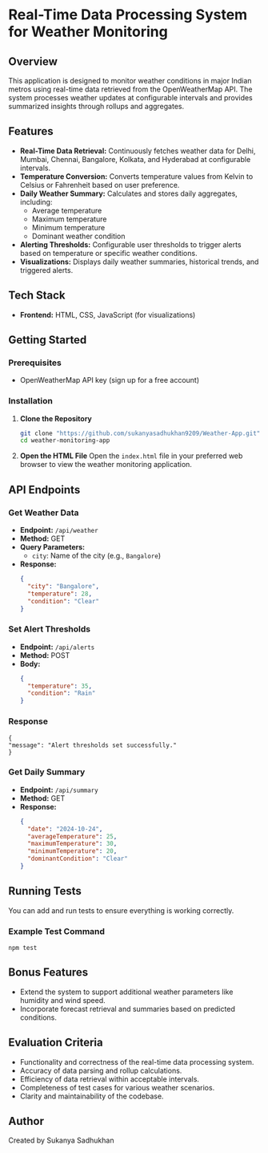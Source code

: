# Real-Time Data Processing System for Weather Monitoring

## Overview
This application is designed to monitor weather conditions in major Indian metros using real-time data retrieved from the OpenWeatherMap API. The system processes weather updates at configurable intervals and provides summarized insights through rollups and aggregates.

## Features
- **Real-Time Data Retrieval:** Continuously fetches weather data for Delhi, Mumbai, Chennai, Bangalore, Kolkata, and Hyderabad at configurable intervals.
- **Temperature Conversion:** Converts temperature values from Kelvin to Celsius or Fahrenheit based on user preference.
- **Daily Weather Summary:** Calculates and stores daily aggregates, including:
  - Average temperature
  - Maximum temperature
  - Minimum temperature
  - Dominant weather condition
- **Alerting Thresholds:** Configurable user thresholds to trigger alerts based on temperature or specific weather conditions.
- **Visualizations:** Displays daily weather summaries, historical trends, and triggered alerts.

## Tech Stack
- **Frontend:** HTML, CSS, JavaScript (for visualizations)

## Getting Started

### Prerequisites
- OpenWeatherMap API key (sign up for a free account)

### Installation

1. **Clone the Repository**
   ```bash
   git clone "https://github.com/sukanyasadhukhan9209/Weather-App.git"
   cd weather-monitoring-app

2. **Open the HTML File**
  Open the `index.html` file in your preferred web browser to view the weather monitoring application.

## API Endpoints

### Get Weather Data
- **Endpoint:** `/api/weather`
- **Method:** GET
- **Query Parameters:**
  - `city`: Name of the city (e.g., `Bangalore`)
- **Response:**
  ```json
  {
    "city": "Bangalore",
    "temperature": 28,
    "condition": "Clear"
  }
### Set Alert Thresholds
- **Endpoint:** `/api/alerts`
- **Method:** POST
- **Body:**
  ```json
  {
    "temperature": 35,
    "condition": "Rain"
  }
### Response
    
    {
    "message": "Alert thresholds set successfully."
    }

### Get Daily Summary
- **Endpoint:** `/api/summary`
- **Method:** GET
- **Response:**
  ```json
  {
    "date": "2024-10-24",
    "averageTemperature": 25,
    "maximumTemperature": 30,
    "minimumTemperature": 20,
    "dominantCondition": "Clear"
  }

## Running Tests

You can add and run tests to ensure everything is working correctly.

### Example Test Command
    npm test

## Bonus Features

- Extend the system to support additional weather parameters like humidity and wind speed.
- Incorporate forecast retrieval and summaries based on predicted conditions.

## Evaluation Criteria

- Functionality and correctness of the real-time data processing system.
- Accuracy of data parsing and rollup calculations.
- Efficiency of data retrieval within acceptable intervals.
- Completeness of test cases for various weather scenarios.
- Clarity and maintainability of the codebase.

## Author

Created by Sukanya Sadhukhan


